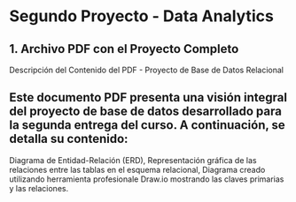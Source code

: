 # Segundo Proyecto - Data Analytics

## 1. Archivo PDF con el Proyecto Completo 
Descripción del Contenido del PDF - Proyecto de Base de Datos Relacional

## Este documento PDF presenta una visión integral del proyecto de base de datos desarrollado para la segunda entrega del curso. A continuación, se detalla su contenido:
Diagrama de Entidad-Relación (ERD), 
Representación gráfica de las relaciones entre las tablas en el esquema relacional, 
Diagrama creado utilizando herramienta profesionale Draw.io mostrando las claves primarias y las relaciones.

